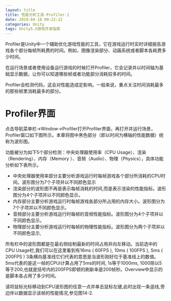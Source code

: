 ```yaml
---
layout: title
title: 性能分析工具-Profiler-1
date: 2019-04-10 09:22:12
categories: Unity
tags: Unity5.X游戏开发指南
---
```

Profiler是Unity中一个辅助优化游戏性能的工具，它在游戏运行时实时详细报告游戏各个部分每帧所耗费的时间。例如，图像渲染部分、动画系统或者脚本各耗费多少时间。

<!--more-->

在运行场景或者使用设备运行游戏的时候打开Profiler，它会记录并以时间轴为基础显示数据，让你可以知道哪些帧或者功能部分消耗较多的时间。

Profiler会检测代码，这会对性能造成定影响。一般来说，重点关注时间消耗最多的那些帧里消耗最多的部分。

# Profiler界面

点击导航菜单栏->Window->Profiler打开Profiler界面，再打开并运行场景，Profiler窗口如下图所示。本章将图中黑色部分（即以时间为横轴的性能数据）统称为波形图。

功能被分为如下5个部分检测：中央处理器使用率（CPU Usage）、渲染（Rendering）、内存（Memory ）、音频（Audio）、物理（Physics），具体功能分析如下表所示。

* 中央处理器使用率部分主要分析游戏运行时每帧游戏各个部分所消耗的CPU时间。波形图分为7个子项并以不同颜色显示
* 渲染部分的波形图不再是表示每帧消耗的时间,而是表示渲染的性能指标。波形图分为4个子项并以不同颜色显示。
* 内存部分主要分析游戏运行时每帧游戏各部分所占用的内存大小。波形图分为7个子项并以不同颜色显示。
* 音频部分主要分析游戏运行时每帧的音频性能指标。波形图分为4个子项并以不同颜色显示。
* 物理部分主要分析游戏运行时每帧的物理性能指标。波形图分为两个子项并以不同颜色显示,


所有栏中的波形图都是在最右侧绘制最新的时间占用并向左移动。当前选中的CPU Usage栏,我们可以在这里看到有16ms ( 60FPS ), 10ms ( 100FPS ), Sms ( 200FPS ) 3条横向基准线它们代表的意思是当波形刚好位于基准线上的数值。5ms代表的是这一帧的CPUi计算占用了5ms的时间, 1s等于1000ms, 1000除以5等于200,也就是括号内的200FPS即顿的刷新率是200帧秒。Overview中显示的是脚本各占用了多少时间。

请将鼠标光标移动到CPU波形图的任意一点并单击鼠标左键,此时出现一条竖线,旁边伴以数据显示该帧的性能情况,参见图14-2.